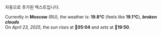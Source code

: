 
자동으로 추가된 텍스트입니다.

<!--START_SECTION:weather:moscow-->
Currently in **Moscow** (RU), the weather is: **19.8°C** (feels like **19.1°C**), ***broken clouds***<br/>
On *April 23, 2025*, the *sun rises* at 🌅**05:04** and *sets* at 🌇**19:50**.
<!--END_SECTION:weather-->
